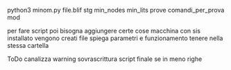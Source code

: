python3 minom.py file.blif stg min_nodes min_lits prove comandi_per_prova mod

per fare script poi bisogna aggiungere certe cose
macchina con sis installato
vengono creati file
spiega parametri e funzionamento
tenere nella stessa cartella

ToDo
canalizza warning
sovrascrittura script finale se in meno righe
